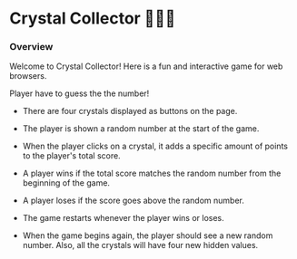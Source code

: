 # Crystal Collector 💎💍👑

### Overview

Welcome to Crystal Collector!  Here is a fun and interactive game for web browsers. 

Player have to guess the the number!

   * There are four crystals displayed as buttons on the page.

   * The player is shown a random number at the start of the game.

   * When the player clicks on a crystal, it adds a specific amount of points to the player's total score. 

   * A player wins if the total score matches the random number from the beginning of the game.

   * A player loses if the score goes above the random number.

   * The game restarts whenever the player wins or loses.

   * When the game begins again, the player should see a new random number. Also, all the crystals will have four new hidden values. 
     
   
